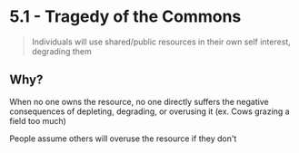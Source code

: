 # 5\.1 - Tragedy of the Commons

>  Individuals will use shared/public resources in their own self interest, degrading them

## Why?

When no one owns the resource, no one directly suffers the negative consequences of depleting, degrading, or overusing it (ex. Cows grazing a field too much)

People assume others will overuse the resource if they don't